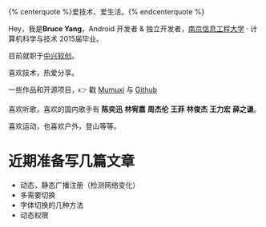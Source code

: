 <!-- 标签 方式，要求版本在0.4.5或以上 -->
{% centerquote %}爱技术、爱生活。{% endcenterquote %}

Hey，我是**Bruce Yang**，Android 开发者 & 独立开发者，[南京信息工程大学](http://www.nuist.edu.cn/) · 计算机科学与技术 2015届毕业。

目前就职于[中兴软创](http://www.ztesoft.com/cn)。

喜欢技术，热爱分享。

一些作品和开源项目，👉 戳 [Mumuxi](https://github.com/yangxiaoge/MumuXi) 与 [Github](https://github.com/yangxiaoge)

喜欢听歌，喜欢的国内歌手有 **陈奕迅** **林宥嘉** **周杰伦** **王菲** **林俊杰** **王力宏** **薛之谦**。

喜欢运动，也喜欢户外，登山等等。


# 近期准备写几篇文章
- 动态，静态广播注册（检测网络变化）
- 多需要切换
- 字体切换的几种方法
- 动态权限